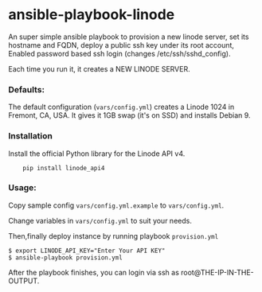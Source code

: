 # ansible-playbook-linode


An super simple ansible playbook to provision a new linode server,
set its hostname and FQDN,
deploy a public ssh key under its root account,
Enabled password based ssh login (changes /etc/ssh/sshd_config).

Each time you run it, it creates a NEW LINODE SERVER.

### Defaults:

The default configuration (`vars/config.yml`) creates a Linode 1024 in Fremont, CA, USA.
It gives it 1GB swap (it's on SSD) and installs Debian 9.

### Installation

Install the official Python library for the Linode API v4.

        pip install linode_api4

### Usage:

Copy sample config `vars/config.yml.example` to `vars/config.yml`.

Change variables in `vars/config.yml` to suit your needs.

Then,finally deploy instance by running playbook `provision.yml`

```
$ export LINODE_API_KEY="Enter Your API KEY"
$ ansible-playbook provision.yml
```

After the playbook finishes, you can login via ssh as root@THE-IP-IN-THE-OUTPUT.
